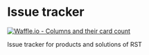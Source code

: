 # Issue tracker
[![Waffle.io - Columns and their card count](https://badge.waffle.io/Q-RST-UV/issues.svg?columns=Inbox,To%20Do,In%20Progress&style=flat-square)](https://waffle.io/Q-RST-UV/issues)

Issue tracker for products and solutions of RST
